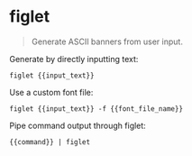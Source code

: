 figlet
======

> Generate ASCII banners from user input.

Generate by directly inputting text:

    figlet {{input_text}}

Use a custom font file:

    figlet {{input_text}} -f {{font_file_name}}

Pipe command output through figlet:

    {{command}} | figlet
